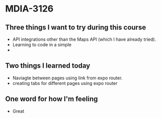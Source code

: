 # MDIA-3126

## Three things I want to try during this course 
- API integrations other than the Maps API (which I have already tried).
- Learning to code in a simple 
- 

## Two things I learned today
- Naviagte between pages using link from expo router.
- creating tabs for different pages using expo router

## One word for how I'm feeling
- Great

